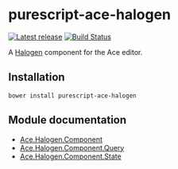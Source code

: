 # purescript-ace-halogen

[![Latest release](http://img.shields.io/bower/v/purescript-ace-halogen.svg)](https://github.com/slamdata/purescript-ace-halogen/releases)
[![Build Status](https://travis-ci.org/slamdata/purescript-ace-halogen.svg?branch=master)](https://travis-ci.org/slamdata/purescript-ace-halogen)

A [Halogen](https://github.com/slamdata/purescript-halogen) component for the Ace editor.

## Installation

```
bower install purescript-ace-halogen
```

## Module documentation

- [Ace.Halogen.Component](docs/Ace/Halogen/Component.md)
- [Ace.Halogen.Component.Query](docs/Ace/Halogen/Component/Query.md)
- [Ace.Halogen.Component.State](docs/Ace/Halogen/Component/State.md)
